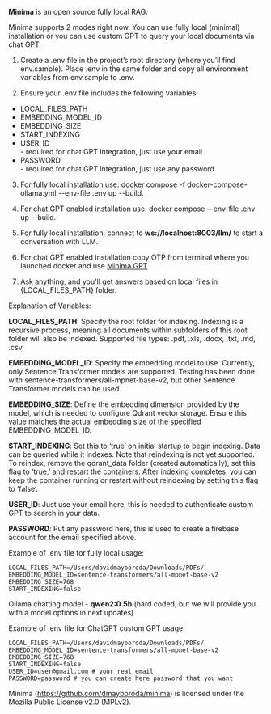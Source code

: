 **Minima** is an open source fully local RAG.

Minima supports 2 modes right now. You can use fully local (minimal) installation or you can use custom GPT to query your local documents via chat GPT.

1. Create a .env file in the project’s root directory (where you’ll find env.sample). Place .env in the same folder and copy all environment variables from env.sample to .env.

2. Ensure your .env file includes the following variables:
<ul>
   <li> LOCAL_FILES_PATH </li>
   <li> EMBEDDING_MODEL_ID </li>
   <li> EMBEDDING_SIZE</li>
   <li> START_INDEXING </li>
<li> USER_ID </li> - required for chat GPT integration, just use your email
<li> PASSWORD </li> - required for chat GPT integration, just use any password
</ul>

3. For fully local installation use: docker compose -f docker-compose-ollama.yml --env-file .env up --build.

4. For chat GPT enabled installation use: docker compose --env-file .env up --build.

5. For fully local installation, connect to **ws://localhost:8003/llm/** to start a conversation with LLM.

6. For chat GPT enabled installation copy OTP from terminal where you launched docker and use [Minima GPT](https://chatgpt.com/g/g-r1MNTSb0Q-minima-local-computer-search)  
   
7. Ask anything, and you'll get answers based on local files in {LOCAL_FILES_PATH} folder.



Explanation of Variables:

**LOCAL_FILES_PATH**: Specify the root folder for indexing. Indexing is a recursive process, meaning all documents within subfolders of this root folder will also be indexed. Supported file types: .pdf, .xls, .docx, .txt, .md, .csv.

**EMBEDDING_MODEL_ID**: Specify the embedding model to use. Currently, only Sentence Transformer models are supported. Testing has been done with sentence-transformers/all-mpnet-base-v2, but other Sentence Transformer models can be used.

**EMBEDDING_SIZE**: Define the embedding dimension provided by the model, which is needed to configure Qdrant vector storage. Ensure this value matches the actual embedding size of the specified EMBEDDING_MODEL_ID.

**START_INDEXING**: Set this to ‘true’ on initial startup to begin indexing. Data can be queried while it indexes. Note that reindexing is not yet supported. To reindex, remove the qdrant_data folder (created automatically), set this flag to ‘true,’ and restart the containers. After indexing completes, you can keep the container running or restart without reindexing by setting this flag to ‘false’.

**USER_ID**: Just use your email here, this is needed to authenticate custom GPT to search in your data.

**PASSWORD**: Put any password here, this is used to create a firebase account for the email specified above.


Example of .env file for fully local usage:
```
LOCAL_FILES_PATH=/Users/davidmayboroda/Downloads/PDFs/
EMBEDDING_MODEL_ID=sentence-transformers/all-mpnet-base-v2
EMBEDDING_SIZE=768
START_INDEXING=false
```

Ollama chatting model - **qwen2:0.5b** (hard coded, but we will provide you with a model options in next updates)

Example of .env file for ChatGPT custom GPT usage:
```
LOCAL_FILES_PATH=/Users/davidmayboroda/Downloads/PDFs/
EMBEDDING_MODEL_ID=sentence-transformers/all-mpnet-base-v2
EMBEDDING_SIZE=768
START_INDEXING=false
USER_ID=user@gmail.com # your real email
PASSWORD=password # you can create here password that you want
```
Minima (https://github.com/dmayboroda/minima) is licensed under the Mozilla Public License v2.0 (MPLv2).
